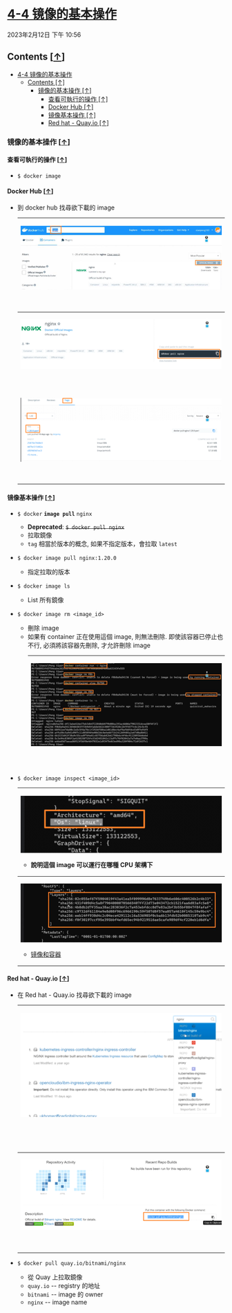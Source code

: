 <!-- This md file is originally converted from onenote -->

# [4-4 镜像的基本操作](https://dockertips.readthedocs.io/en/latest/docker-image/docker-image-basic.html)

2023年2月12日
下午 10:56

## Contents [[↑](#4-4-镜像的基本操作)]

- [4-4 镜像的基本操作](#4-4-镜像的基本操作)
  - [Contents \[↑\]](#contents-)
    - [镜像的基本操作 \[↑\]](#镜像的基本操作-)
      - [查看可執行的操作 \[↑\]](#查看可執行的操作-)
      - [Docker Hub \[↑\]](#docker-hub-)
      - [镜像基本操作 \[↑\]](#镜像基本操作-)
      - [Red hat - Quay.io \[↑\]](#red-hat---quayio-)

### 镜像的基本操作 [[↑](#4-4-镜像的基本操作)]

#### 查看可執行的操作 [[↑](#4-4-镜像的基本操作)]

- `$ docker image`

#### Docker Hub [[↑](#4-4-镜像的基本操作)]

- 到 docker hub 找尋欲下載的 image
  <table>
    <colgroup>
      <col style="width: 100%" />
    </colgroup>
    <thead>
      <tr class="header">
        <th>
          <p><img src="assets/003_4-4_镜像的基本操作_000.png" /></p>
          <p> </p>
        </th>
      </tr>
    </thead>
    <tbody>
      <tr class="odd">
        <td>
          <p><img src="assets/003_4-4_镜像的基本操作_001.png" /></p>
          <p> </p>
        </td>
      </tr>
      <tr class="even">
        <td>
          <p><img src="assets/003_4-4_镜像的基本操作_002.png" /></p>
          <p> </p>
        </td>
      </tr>
    </tbody>
  </table>

#### 镜像基本操作 [[↑](#4-4-镜像的基本操作)]

- `$ docker` **`image pull`** `nginx`
  - **Deprecated**: ~~`$ docker pull nginx`~~
  - 拉取鏡像
  - `tag` 相當於版本的概念, 如果不指定版本，會拉取 `latest`

- `$ docker image pull nginx:1.20.0`
  - 指定拉取的版本

- `$ docker image ls`
  - List 所有鏡像

- `$ docker image rm <image_id>`
  - 刪除 image
  - 如果有 container 正在使用這個 image, 則無法刪除. 即使該容器已停止也不行, 必須將該容器先刪除, 才允許刪除 image
    <table>
      <colgroup>
        <col style="width: 100%" />
      </colgroup>
      <thead>
        <tr class="header">
          <th>
            <p><img src="assets/003_4-4_镜像的基本操作_003.png" /></p>
            <p> </p>
          </th>
        </tr>
      </thead>
      <tbody>
      </tbody>
    </table>

- `$ docker image inspect <image_id>`
  <table>
    <colgroup>
      <col style="width: 100%" />
    </colgroup>
    <thead>
      <tr class="header">
        <th>
          <p><img src="assets/003_4-4_镜像的基本操作_004.png" /></p>
          <ul class="incremental">
            <li>
              <p>說明這個 image 可以運行在哪種 CPU 架構下</p>
            </li>
          </ul>
        </th>
      </tr>
    </thead>
    <tbody>
      <tr class="odd">
        <td>
          <p><img src="assets/003_4-4_镜像的基本操作_005.png" /></p>
          <ul class="incremental">
            <li>
              <p><a href="../3-qucik-start/3-2-image-and-container.md">镜像和容器</a>
              </p>
            </li>
          </ul>
        </td>
      </tr>
    </tbody>
  </table>

#### Red hat - Quay.io [[↑](#4-4-镜像的基本操作)]

- 在 Red hat - Quay.io 找尋欲下載的 image
  <table>
    <colgroup>
      <col style="width: 100%" />
    </colgroup>
    <thead>
      <tr class="header">
        <th>
          <p><img src="assets/003_4-4_镜像的基本操作_006.png" /></p>
          <p> </p>
          <p> </p>
        </th>
      </tr>
    </thead>
    <tbody>
      <tr class="odd">
        <td>
          <p><img src="assets/003_4-4_镜像的基本操作_007.png" /></p>
          <p> </p>
        </td>
      </tr>
    </tbody>
  </table>

- `$ docker pull quay.io/bitnami/nginx`
  - 從 Quay 上拉取鏡像
  - `quay.io` -- registry 的地址
  - `bitnami` -- image 的 owner
  - `nginx` -- image name
